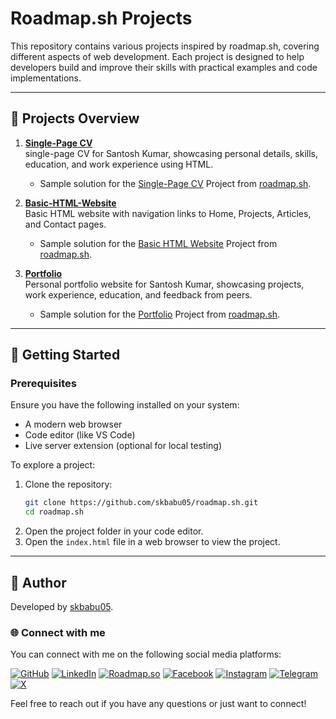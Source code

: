 # Roadmap.sh Projects

This repository contains various projects inspired by roadmap.sh, covering different aspects of web development. Each project is designed to help developers build and improve their skills with practical examples and code implementations.

---

## 📁 Projects Overview

1. **[Single-Page CV](https://github.com/skbabu05/roadmap.sh/tree/main/Single-Page-CV)**  
   single-page CV for Santosh Kumar, showcasing personal details, skills, education, and work experience using HTML.

   - Sample solution for the [Single-Page CV](https://roadmap.sh/projects/single-page-cv)  Project from [roadmap.sh](https://roadmap.sh/).

2. **[Basic-HTML-Website](https://github.com/skbabu05/roadmap.sh/tree/main/Basic-HTML-Website)**  
   Basic HTML website with navigation links to Home, Projects, Articles, and Contact pages.

   - Sample solution for the [Basic HTML Website](https://roadmap.sh/projects/basic-html-website)  Project from [roadmap.sh](https://roadmap.sh/).

3. **[Portfolio](https://github.com/skbabu05/roadmap.sh/tree/main/Portfolio)**  
   Personal portfolio website for Santosh Kumar, showcasing projects, work experience, education, and feedback from peers.

   - Sample solution for the [Portfolio](https://roadmap.sh/projects/portfolio-website)  Project from [roadmap.sh](https://roadmap.sh/).

<!--
Serial-Number. **[Project Name 3](#)**  
   Description for Project 3... -->

<!-- *Add more projects as they are developed.* -->

---

## 🚀 Getting Started

### Prerequisites

Ensure you have the following installed on your system:

- A modern web browser
- Code editor (like VS Code)
- Live server extension (optional for local testing)

To explore a project:

1. Clone the repository:
   ```bash
   git clone https://github.com/skbabu05/roadmap.sh.git
   cd roadmap.sh
   ```
2. Open the project folder in your code editor.
3. Open the `index.html` file in a web browser to view the project.

---

## 👤 Author

Developed by [skbabu05](https://github.com/skbabu05).

### 🌐 Connect with me

You can connect with me on the following social media platforms:

[![GitHub](https://img.shields.io/badge/GitHub-181717?style=for-the-badge&logo=github&logoColor=white)](https://github.com/skbabu05) [![LinkedIn](https://img.shields.io/badge/LinkedIn-0077B5?style=for-the-badge&logo=linkedin&logoColor=white)](https://www.linkedin.com/in/skbabu05/) [![Roadmap.so](https://img.shields.io/badge/Roadmap.so-000000?style=for-the-badge&logo=roadmap.sh&logoColor=white)](https://roadmap.sh/u/skbabu05) [![Facebook](https://img.shields.io/badge/Facebook-1877F2?style=for-the-badge&logo=facebook&logoColor=white)](https://www.facebook.com/skbabu05) [![Instagram](https://img.shields.io/badge/Instagram-E4405F?style=for-the-badge&logo=instagram&logoColor=white)](https://www.instagram.com/skbabu_5/) [![Telegram](https://img.shields.io/badge/Telegram-2CA5E0?style=for-the-badge&logo=telegram&logoColor=white)](https://t.me/skbabu05) [![X](https://img.shields.io/badge/X-000000?style=for-the-badge&logo=x&logoColor=white)](https://x.com/skbabu05)

Feel free to reach out if you have any questions or just want to connect!

